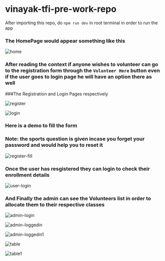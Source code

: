 # vinayak-tfi-pre-work-repo
After importing this repo, do `npm run dev` in root terminal in order to run the app

### The HomePage would appear something like this

![home](https://github.com/vinnu9112/vinayak-tfi-pre-work-repo/assets/111413210/8da1dc18-d9bd-4d68-880f-9f276d2cba10)

### After reading the context if anyone wishes to volunteer can go to the registration form through the `Volunteer Here` button even if the user goes to login page he will have an option there as well 
###The Registration and Login Pages respectively

![register](https://github.com/vinnu9112/vinayak-tfi-pre-work-repo/assets/111413210/b8d55ebd-160a-4d9f-8694-32f7cf4b11fc)


![login](https://github.com/vinnu9112/vinayak-tfi-pre-work-repo/assets/111413210/87725ad8-8aed-4199-a02b-703356fa4e10)

### Here is a demo to fill the form
### Note: the sports question is given incase you forget your password and would help you to reset it

![register-fill](https://github.com/vinnu9112/vinayak-tfi-pre-work-repo/assets/111413210/9870601c-4b05-4034-b5b9-1ab22d157776)


### Once the user has resgistered they can login to check their enrollment details

![user-login](https://github.com/vinnu9112/vinayak-tfi-pre-work-repo/assets/111413210/7b57ba13-3b70-4be6-8ec6-7dff97c61762)


### And Finally the admin can see the Volunteers list in order to allocate them to their respective classes

![admin-login](https://github.com/vinnu9112/vinayak-tfi-pre-work-repo/assets/111413210/65d9d106-44bc-4f75-b7dd-7446c9384dd8)


![admin-loggedin](https://github.com/vinnu9112/vinayak-tfi-pre-work-repo/assets/111413210/340a9130-2cce-4b0c-b3e1-5b4b80fb201e)


![admin-loggedin1](https://github.com/vinnu9112/vinayak-tfi-pre-work-repo/assets/111413210/a61b5165-60cc-44f3-89bd-f60a52784b15)


![table](https://github.com/vinnu9112/vinayak-tfi-pre-work-repo/assets/111413210/282794c1-239f-4994-8b81-b333a9d57b6c)


![table1](https://github.com/vinnu9112/vinayak-tfi-pre-work-repo/assets/111413210/72e09a5f-2c57-4fc3-809f-a99b7ccefbe6)
